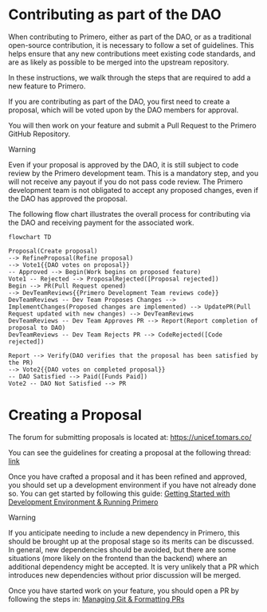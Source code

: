 # Contributing as part of the DAO

When contributing to Primero, either as part of the DAO, or as a traditional open-source contribution, it is necessary to follow a set of guidelines. This helps ensure that any new contributions meet existing code standards, and are as likely as possible to be merged into the upstream repository.

In these instructions, we walk through the steps that are required to add a new feature to Primero.

If you are contributing as part of the DAO, you first need to create a proposal, which will be voted upon by the DAO members for approval. 

You will then work on your feature and submit a Pull Request to the Primero GitHub Repository.

> [!WARNING]
> Even if your proposal is approved by the DAO, it is still subject to code review by the Primero development team. This is a mandatory step, and you will not receive any payout if you do not pass code review. The Primero development team is not obligated to accept any proposed changes, even if the DAO has approved the proposal.

The following flow chart illustrates the overall process for contributing via the DAO and receiving payment for the associated work.

```mermaid
flowchart TD

Proposal(Create proposal)
--> RefineProposal(Refine proposal)
--> Vote1{{DAO votes on proposal}}
-- Approved --> Begin(Work begins on proposed feature)
Vote1 -- Rejected --> ProposalRejected([Proposal rejected])
Begin --> PR(Pull Request opened)
--> DevTeamReviews{{Primero Development Team reviews code}}
DevTeamReviews -- Dev Team Proposes Changes --> ImplementChanges(Proposed changes are implemented) --> UpdatePR(Pull Request updated with new changes) --> DevTeamReviews
DevTeamReviews -- Dev Team Approves PR --> Report(Report completion of proposal to DAO)
DevTeamReviews -- Dev Team Rejects PR --> CodeRejected([Code rejected])

Report --> Verify(DAO verifies that the proposal has been satisfied by the PR)
--> Vote2{{DAO votes on completed proposal}}
-- DAO Satisfied --> Paid([Funds Paid])
Vote2 -- DAO Not Satisfied --> PR
```

# Creating a Proposal

The forum for submitting proposals is located at: https://unicef.tomars.co/

You can see the guidelines for creating a proposal at the following thread: [link](https://unicef.tomars.co/t/how-to-doc-learn-how-to-propose-your-project/11)

Once you have crafted a proposal and it has been refined and approved, you should set up a development environment if you have not already done so. You can get started by following this guide: [Getting Started with Development Environment & Running Primero](Getting%20Started%20with%20Development%20Environment%20&%20Running%20Primero.md)

> [!WARNING]
> If you anticipate needing to include a new dependency in Primero, this should be brought up at the proposal stage so its merits can be discussed. In general, new  dependencies should be avoided, but there are some situations (more likely on the frontend than the backend) where an additional dependency might be accepted. It is very unlikely that a PR which introduces new dependencies without prior discussion will be merged.

Once you have started work on your feature, you should open a PR by following the steps in: [Managing Git & Formatting PRs](Managing%20Git%20&%20Formatting%20PRs.md)
